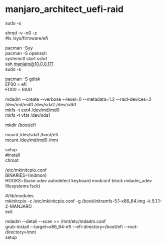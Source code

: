 # manjaro_architect_uefi-raid

sudo -s    

shred -v -n0 -z    
#ls /sys/firmware/efi    

pacman -Syy    
pacman -S openssh    
systemctl start sshd    
ssh manjaro@10.0.0.171    
sudo -s    

pacman -S gdisk    
EF00 = efi    
FD00 = RAID    

mdadm --create --verbose --level=0 --metadata=1.2 --raid-devices=2 /dev/md/md0 /dev/sda2 /dev/sdb1    
mkfs -t ext4 /dev/md/md0    
mkfs -t vfat /dev/sda1   

mkdir /boot/efi    

mount /dev/sda1 /boot/efi    
mount /dev/md/md0 /mnt   

setup    
#install   
chroot    

/etc/mkinitcpio.conf    
BINARIES=(mdmon)    
HOOKS=(base udev autodetect keyboard modconf block mdadm_udev filesystems fsck)    

#/lib/modules    
mkinitcpio -c /etc/mkinitcpio.conf -g /boot/initramfs-5.1-x86_64.img -k 5.1.1-2-MANJARO    
exit    

mdadm --detail --scan >> /mnt/etc/mdadm.conf    
grub-install --target=x86_64-efi --efi-directory=/boot/efi --root-directory=/mnt    
setup    
